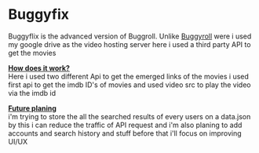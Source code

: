 # Buggyfix 
<p>Buggyflix is the advanced version of Buggroll. Unlike <a href="https://github.com/jumlid/buggyroll">Buggyroll</a> were i used my google drive as the video hosting server here i used a third party  API to get the movies  </p>
<p> <b><u>How does it work? </u></b> <br>
Here i used two different Api to get the emerged links of the movies i used first api to get the imdb ID's of movies and used video src to play the video via the imdb id <br>
  <p> <b><u>Future planing </u></b> <br>
  i'm trying to store the all the searched results of every users on a data.json by this i can reduce the traffic of API request  and i'm also planing to add accounts and search history and stuff before that i'll focus on improving  UI/UX
</p>
